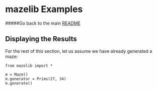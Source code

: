 # mazelib Examples

#####Go back to the main [README](../README.md)


## Displaying the Results

For the rest of this section, let us assume we have already generated a maze:

    from mazelib import *

    m = Maze()
    m.generator = Prims(27, 34)
    m.generate()
